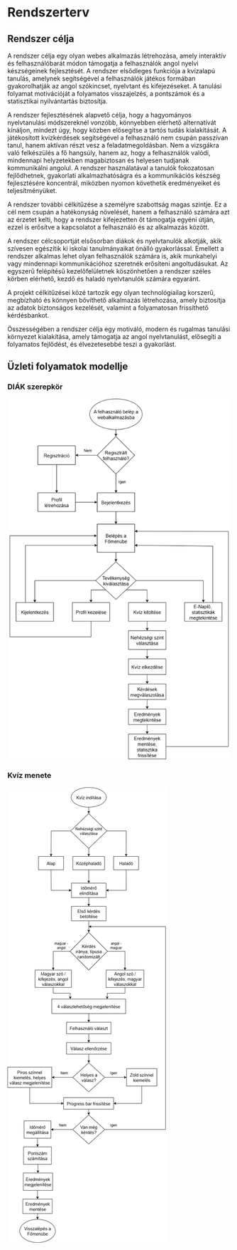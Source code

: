 # Rendszerterv

## Rendszer célja

A rendszer célja egy olyan webes alkalmazás létrehozása, amely interaktív és felhasználóbarát módon támogatja a felhasználók angol nyelvi készségeinek fejlesztését. A rendszer elsődleges funkciója a kvízalapú tanulás, amelynek segítségével a felhasználók játékos formában gyakorolhatják az angol szókincset, nyelvtant és kifejezéseket. A tanulási folyamat motivációját a folyamatos visszajelzés, a pontszámok és a statisztikai nyilvántartás biztosítja.

A rendszer fejlesztésének alapvető célja, hogy a hagyományos nyelvtanulási módszereknél vonzóbb, könnyebben elérhető alternatívát kínáljon, mindezt úgy, hogy közben elősegítse a tartós tudás kialakítását. A játékosított kvízkérdések segítségével a felhasználó nem csupán passzívan tanul, hanem aktívan részt vesz a feladatmegoldásban. Nem a vizsgákra való felkészülés a fő hangsúly, hanem az, hogy a felhasználók valódi, mindennapi helyzetekben magabiztosan és helyesen tudjanak kommunikálni angolul. A rendszer használatával a tanulók fokozatosan fejlődhetnek, gyakorlati alkalmazhatóságra és a kommunikációs készség fejlesztésére koncentrál, miközben nyomon követhetik eredményeiket és teljesítményüket.

A rendszer további célkitűzése a személyre szabottság magas szintje. Ez a cél nem csupán a hatékonyság növelését, hanem a felhasználó számára azt az érzetet kelti, hogy a rendszer kifejezetten őt támogatja egyéni útján, ezzel is erősítve a kapcsolatot a felhasználó és az alkalmazás között.

A rendszer célcsoportját elsősorban diákok és nyelvtanulók alkotják, akik szívesen egészítik ki iskolai tanulmányaikat önálló gyakorlással. Emellett a rendszer alkalmas lehet olyan felhasználók számára is, akik munkahelyi vagy mindennapi kommunikációhoz szeretnék erősíteni angoltudásukat. Az egyszerű felépítésű kezelőfelületnek köszönhetően a rendszer széles körben elérhető, kezdő és haladó nyelvtanulók számára egyaránt.

A projekt célkitűzései közé tartozik egy olyan technológiailag korszerű, megbízható és könnyen bővíthető alkalmazás létrehozása, amely biztosítja az adatok biztonságos kezelését, valamint a folyamatosan frissíthető kérdésbankot.

Összességében a rendszer célja egy motiváló, modern és rugalmas tanulási környezet kialakítása, amely támogatja az angol nyelvtanulást, elősegíti a folyamatos fejlődést, és élvezetesebbé teszi a gyakorlást.

## Üzleti folyamatok modellje

### DIÁK szerepkör
![student-role](./rendszerterv%20ábrák/student-role.png)

### Kvíz menete
![quiz-session](./rendszerterv%20ábrák/quiz-session.png)